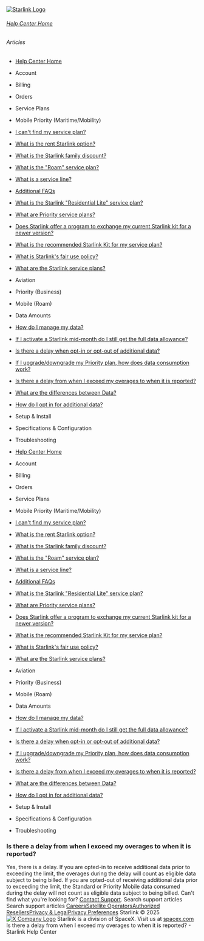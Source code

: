 [![Starlink Logo](https://www.starlink.com/_next/image?url=%2Fassets%2Fimages%2Flogo%2Flogo_white.png&w=3840&q=75)](https://www.starlink.com/support/article/<https:/www.starlink.com/>)
###### [Help Center Home](https://www.starlink.com/support/article/</support>)
###### Articles
  * [Help Center Home](https://www.starlink.com/support/article/</support>)
  * Account
  * Billing
  * Orders
  * Service Plans
  * Mobile Priority (Maritime/Mobility)
  * [I can't find my service plan?](https://www.starlink.com/support/article/</support/article/4d246c2a-909c-c0c6-b426-9eff74d2ef06>)
  * [What is the rent Starlink option?](https://www.starlink.com/support/article/</support/article/ea2cca85-c95d-595b-06e6-4882ebe915df>)
  * [What is the Starlink family discount?](https://www.starlink.com/support/article/</support/article/0cfacb70-1304-f3f7-a593-fc4ecdc0de3d>)
  * [What is the "Roam" service plan?](https://www.starlink.com/support/article/</support/article/dd5b43b5-20e1-b29b-2d7d-a7ffd0541988>)
  * [What is a service line? ](https://www.starlink.com/support/article/</support/article/73d2cf51-aff4-772b-1358-6f1602b08dac>)
  * [Additional FAQs](https://www.starlink.com/support/article/</support/article/e618e770-585c-a025-f06c-ac7440ff929f>)
  * [What is the Starlink "Residential Lite" service plan?](https://www.starlink.com/support/article/</support/article/6e0a6781-d9e6-8cc1-153e-763daa011f9a>)
  * [What are Priority service plans?](https://www.starlink.com/support/article/</support/article/1124df77-fdec-91e7-bed9-ba489cffda25>)
  * [Does Starlink offer a program to exchange my current Starlink kit for a newer version?](https://www.starlink.com/support/article/</support/article/9d81c10c-475e-9277-6472-f13442775786>)
  * [What is the recommended Starlink Kit for my service plan?](https://www.starlink.com/support/article/</support/article/a21b626a-31bd-0573-403d-b2891803df6c>)
  * [What is Starlink's fair use policy?](https://www.starlink.com/support/article/</support/article/f495d8c6-adb6-970d-e9fa-34fd21d32a5a>)
  * [What are the Starlink service plans?](https://www.starlink.com/support/article/</support/article/c977d85e-ae57-e59c-6051-5689fb7a9cd7>)
  * Aviation
  * Priority (Business)
  * Mobile (Roam)
  * Data Amounts
  * [How do I manage my data?](https://www.starlink.com/support/article/</support/article/18cf3f39-1430-40c2-54c4-8d3be3e3d7ce>)
  * [If I activate a Starlink mid-month do I still get the full data allowance?](https://www.starlink.com/support/article/</support/article/b71f007b-ba09-8a75-5d57-3d71b235379d>)
  * [Is there a delay when opt-in or opt-out of additional data? ](https://www.starlink.com/support/article/</support/article/badfa9f0-ae3c-de62-1d3f-4a5ed7854a95>)
  * [If I upgrade/downgrade my Priority plan, how does data consumption work? ](https://www.starlink.com/support/article/</support/article/1c2977fb-05b3-9230-e5da-62849a05f744>)
  * [Is there a delay from when I exceed my overages to when it is reported? ](https://www.starlink.com/support/article/</support/article/ae737b41-71cc-a2ef-6cc6-19526d28c20a>)
  * [What are the differences between Data?](https://www.starlink.com/support/article/</support/article/958679c8-b478-87f6-cddf-3fe5bd9ccd0e>)
  * [How do I opt in for additional data?](https://www.starlink.com/support/article/</support/article/34838c87-71b4-3f88-6914-651c8ee9717c>)
  * Setup & Install
  * Specifications & Configuration
  * Troubleshooting


  * [Help Center Home](https://www.starlink.com/support/article/</support>)
  * Account
  * Billing
  * Orders
  * Service Plans
  * Mobile Priority (Maritime/Mobility)
  * [I can't find my service plan?](https://www.starlink.com/support/article/</support/article/4d246c2a-909c-c0c6-b426-9eff74d2ef06>)
  * [What is the rent Starlink option?](https://www.starlink.com/support/article/</support/article/ea2cca85-c95d-595b-06e6-4882ebe915df>)
  * [What is the Starlink family discount?](https://www.starlink.com/support/article/</support/article/0cfacb70-1304-f3f7-a593-fc4ecdc0de3d>)
  * [What is the "Roam" service plan?](https://www.starlink.com/support/article/</support/article/dd5b43b5-20e1-b29b-2d7d-a7ffd0541988>)
  * [What is a service line? ](https://www.starlink.com/support/article/</support/article/73d2cf51-aff4-772b-1358-6f1602b08dac>)
  * [Additional FAQs](https://www.starlink.com/support/article/</support/article/e618e770-585c-a025-f06c-ac7440ff929f>)
  * [What is the Starlink "Residential Lite" service plan?](https://www.starlink.com/support/article/</support/article/6e0a6781-d9e6-8cc1-153e-763daa011f9a>)
  * [What are Priority service plans?](https://www.starlink.com/support/article/</support/article/1124df77-fdec-91e7-bed9-ba489cffda25>)
  * [Does Starlink offer a program to exchange my current Starlink kit for a newer version?](https://www.starlink.com/support/article/</support/article/9d81c10c-475e-9277-6472-f13442775786>)
  * [What is the recommended Starlink Kit for my service plan?](https://www.starlink.com/support/article/</support/article/a21b626a-31bd-0573-403d-b2891803df6c>)
  * [What is Starlink's fair use policy?](https://www.starlink.com/support/article/</support/article/f495d8c6-adb6-970d-e9fa-34fd21d32a5a>)
  * [What are the Starlink service plans?](https://www.starlink.com/support/article/</support/article/c977d85e-ae57-e59c-6051-5689fb7a9cd7>)
  * Aviation
  * Priority (Business)
  * Mobile (Roam)
  * Data Amounts
  * [How do I manage my data?](https://www.starlink.com/support/article/</support/article/18cf3f39-1430-40c2-54c4-8d3be3e3d7ce>)
  * [If I activate a Starlink mid-month do I still get the full data allowance?](https://www.starlink.com/support/article/</support/article/b71f007b-ba09-8a75-5d57-3d71b235379d>)
  * [Is there a delay when opt-in or opt-out of additional data? ](https://www.starlink.com/support/article/</support/article/badfa9f0-ae3c-de62-1d3f-4a5ed7854a95>)
  * [If I upgrade/downgrade my Priority plan, how does data consumption work? ](https://www.starlink.com/support/article/</support/article/1c2977fb-05b3-9230-e5da-62849a05f744>)
  * [Is there a delay from when I exceed my overages to when it is reported? ](https://www.starlink.com/support/article/</support/article/ae737b41-71cc-a2ef-6cc6-19526d28c20a>)
  * [What are the differences between Data?](https://www.starlink.com/support/article/</support/article/958679c8-b478-87f6-cddf-3fe5bd9ccd0e>)
  * [How do I opt in for additional data?](https://www.starlink.com/support/article/</support/article/34838c87-71b4-3f88-6914-651c8ee9717c>)
  * Setup & Install
  * Specifications & Configuration
  * Troubleshooting


### Is there a delay from when I exceed my overages to when it is reported? 
Yes, there is a delay. If you are opted-in to receive additional data prior to exceeding the limit, the overages during the delay will count as eligible data subject to being billed. If you are opted-out of receiving additional data prior to exceeding the limit, the Standard or Priority Mobile data consumed during the delay will not count as eligible data subject to being billed.
Can't find what you're looking for? [Contact Support](https://www.starlink.com/support/article/</support/tickets?sourceType=web_article_help_center&sourceValue=ae737b41-71cc-a2ef-6cc6-19526d28c20a>).
Search support articles
Search support articles
[Careers](https://www.starlink.com/support/article/<https:/www.spacex.com/careers>)[Satellite Operators](https://www.starlink.com/support/article/<https:/starlink.com/satellite-operators>)[Authorized Resellers](https://www.starlink.com/support/article/<https:/starlink.com/resellers>)[Privacy & Legal](https://www.starlink.com/support/article/<https:/starlink.com/legal>)[Privacy Preferences](https://www.starlink.com/support/article/<>)
Starlink © 2025
[![X Company Logo](https://www.starlink.com/assets/images/icons/x-logo.svg)](https://www.starlink.com/support/article/<https:/twitter.com/Starlink>)
Starlink is a division of SpaceX. Visit us at [spacex.com](https://www.starlink.com/support/article/<https:/www.spacex.com/>)
Is there a delay from when I exceed my overages to when it is reported? - Starlink Help Center

